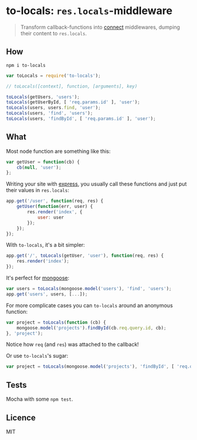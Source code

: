 to-locals: `res.locals`-middleware
================================

> Transform callback-functions into [connect](http://www.senchalabs.org/connect/) middlewares, dumping their content to `res.locals`.


How
---
`npm i to-locals`
```js
var toLocals = require('to-locals');

// toLocals([context], function, [arguments], key)

toLocals(getUsers, 'users');
toLocals(getUserById, [ 'req.params.id' ], 'user');
toLocals(users, users.find, 'user');
toLocals(users, 'find', 'users');
toLocals(users, 'findById', [ 'req.params.id' ], 'user');
```


What
----

Most node function are something like this:
```js
var getUser = function(cb) {
    cb(null, 'user');
};
```

Writing your site with [express](http://expressjs.com/), you usually call these functions and just put their values in `res.locals`:
```js
app.get('/user', function(req, res) {
    getUser(function(err, user) {
        res.render('index', {
            user: user
        });
    });
});
```

With `to-locals`, it's a bit simpler:
```js
app.get('/', toLocals(getUser, 'user'), function(req, res) {
    res.render('index');
});
```

It's perfect for [mongoose](http://mongoosejs.com/):
```js
var users = toLocals(mongoose.model('users'), 'find', 'users');
app.get('users', users, [...]);
```

For more complicate cases you can `to-locals` around an anonymous function:
```js
var project = toLocals(function (cb) {
    mongoose.model('projects').findById(cb.req.query.id, cb);
}, 'project');
```
Notice how `req` (and `res`) was attached to the callback!

Or use `to-locals`'s sugar:
```js
var project = toLocals(mongoose.model('projects'), 'findById', [ 'req.query.id' ], 'project');
```

Tests
-----
Mocha with some `npm test`.

Licence
-------
MIT
